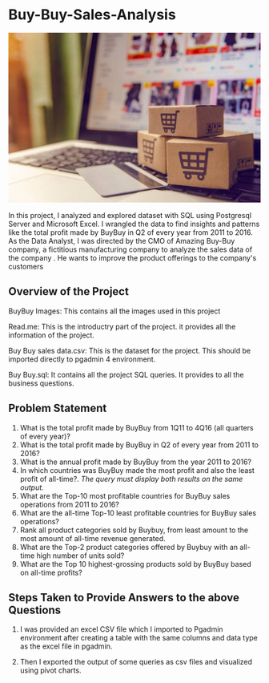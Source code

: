 # Buy-Buy-Sales-Analysis

![](E-commerce-article.jpg)

In this project, I analyzed and explored dataset with SQL using Postgresql Server and Microsoft Excel. I wrangled the data to find insights and patterns like the total profit made by BuyBuy in Q2 of every year from 2011 to 2016. As the Data Analyst, I was directed by the CMO of Amazing Buy-Buy company, a fictitious manufacturing company to analyze the sales data of the company . He wants to improve the product offerings to the company's customers

## Overview of the Project

BuyBuy Images: This contains all the images used in this project

Read.me: This is the introductry part of the project. it provides all the information of the project.

Buy Buy sales data.csv: This is the dataset for the project. This should be imported directly to pgadmin 4 environment.

Buy Buy.sql: It contains all the project SQL queries. It provides to all the business questions.

## Problem Statement

1. What is the total profit made by BuyBuy from 1Q11 to 4Q16 (all quarters of every year)?
2. What is the total profit made by BuyBuy in Q2 of every year from 2011 to 2016?
3. What is the annual profit made by BuyBuy from the year 2011 to 2016?
4. In which countries was BuyBuy made the most profit and also the least profit of all-time?. _The query must display both results on the same output._
5. What are the Top-10 most profitable countries for BuyBuy sales operations from 2011 to 2016?
6. What are the all-time Top-10 least profitable countries for BuyBuy sales operations?
7. Rank all product categories sold by Buybuy, from least amount to the most amount of all-time revenue generated.
8. What are the Top-2 product categories offered by Buybuy with an all-time high number of units sold?
9. What are the Top 10 highest-grossing products sold by BuyBuy based on all-time profits?

## Steps Taken to Provide Answers to the above Questions 

1. I was provided an excel CSV file which I imported to Pgadmin environment after creating a table with the same columns and data type as the excel file in pgadmin.

2. Then I exported the output of some queries as csv files and visualized using pivot charts.



